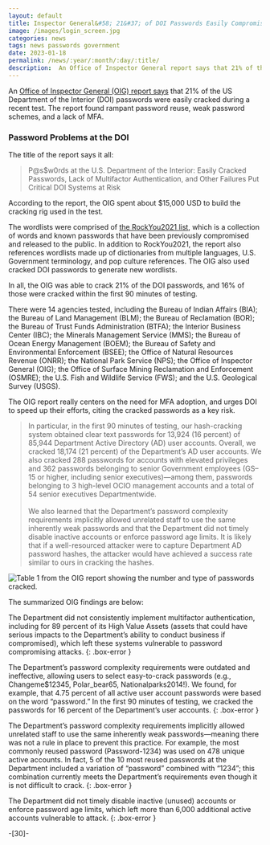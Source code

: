 ```yaml
---
layout: default
title: Inspector General&#58; 21&#37; of DOI Passwords Easily Compromised in Test
image: /images/login_screen.jpg
categories: news
tags: news passwords government
date: 2023-01-18
permalink: /news/:year/:month/:day/:title/
description:  An Office of Inspector General report says that 21% of the US Department of the Interior passwords were easily cracked during a recent test. The report found rampant password reuse, weak password schemes, and a lack of MFA.
---
```


An [Office of Inspector General (OIG) report says][1] that 21% of the US Department of the Interior (DOI) passwords were easily cracked during a recent test. The report found rampant password reuse, weak password schemes, and a lack of MFA.

### Password Problems at the DOI

The title of the report says it all:

>P@s$w0rds at the U.S. Department of the Interior: Easily Cracked Passwords, Lack of Multifactor Authentication, and Other Failures Put Critical DOI Systems at Risk

According to the report, the OIG spent about $15,000 USD to build the cracking rig used in the test.

The wordlists were comprised of [the RockYou2021 list][2], which is a collection of words and known passwords that have been previously compromised and released to the public. In addition to RockYou2021, the report also references wordlists made up of  dictionaries  from multiple languages, U.S. Government terminology, and pop culture references. The OIG also used cracked DOI passwords to generate new wordlists.

In all, the OIG was able to crack 21% of the DOI passwords, and 16% of those were cracked within the first  90 minutes of testing.

There were 14 agencies tested, including the Bureau of Indian Affairs (BIA); the Bureau of Land Management (BLM); the Bureau of Reclamation (BOR); the Bureau of Trust Funds Administration (BTFA); the Interior Business Center (IBC); the Minerals Management Service (MMS); the Bureau of Ocean Energy Management (BOEM); the Bureau of Safety and Environmental Enforcement (BSEE); the Office of Natural Resources Revenue (ONRR); the National Park Service (NPS); the Office of Inspector General (OIG); the Office of Surface Mining Reclamation and Enforcement (OSMRE); the U.S. Fish and Wildlife Service (FWS); and the U.S. Geological Survey (USGS).

The OIG report really centers on the need for MFA adoption, and urges DOI to speed up their efforts, citing the cracked passwords as a key risk.

>In particular, in the first 90 minutes of testing, our hash-cracking system obtained clear text passwords for 13,924 (16 percent) of 85,944 Department Active Directory (AD) user accounts. Overall, we cracked 18,174 (21 percent) of the Department’s AD user accounts. We also cracked 288 passwords for accounts with elevated privileges and 362 passwords belonging to senior Government employees (GS–15 or higher, including senior executives)—among them, passwords belonging to 3 high-level OCIO management accounts and a total of 54 senior executives Departmentwide.
><br><br>
>We also learned that the Department’s password complexity requirements implicitly allowed unrelated staff to use the same inherently weak passwords and that the Department did not timely disable inactive accounts or enforce password age limits. It is likely that if a well-resourced attacker were to capture Department AD password hashes, the attacker would have achieved a success rate similar to ours in cracking the hashes.

![Table 1 from the OIG report showing the number and type of passwords cracked.](https://technicaloutcast.com/images/post-images/OIG-Report/table1.jpg)

The summarized OIG findings are below:

The Department did not consistently implement multifactor authentication, including for 89 percent of its High Value Assets (assets that could have serious impacts to the Department’s ability to conduct business if compromised), which left these systems vulnerable to password compromising attacks.
{: .box-error }

The Department’s password complexity requirements were outdated and ineffective, allowing users to select easy-to-crack passwords (e.g., Changeme$12345, Polar_bear65, Nationalparks2014!). We found, for example, that 4.75 percent of all active user account passwords were based on the word “password.” In the first 90 minutes of testing, we cracked the passwords for 16 percent of the Department’s user accounts.
{: .box-error }

The Department’s password complexity requirements implicitly allowed unrelated staff to use the same inherently weak passwords—meaning there was not a rule in place to prevent this practice. For example, the most commonly reused password (Password-1234) was used on 478 unique active accounts. In fact, 5 of the 10 most reused passwords at the Department included a variation of “password” combined with “1234”; this combination currently meets the Department’s requirements even though it is not difficult to crack.
{: .box-error }

The Department did not timely disable inactive (unused) accounts or enforce password age limits, which left more than 6,000 additional active accounts vulnerable to attack.
{: .box-error }



-[30]-

[1]: https://www.doioig.gov/sites/default/files/2021-migration/Final%20Inspection%20Report_DOI%20Password_Public.pdf
[2]: https://github.com/ohmybahgosh/RockYou2021.txt
